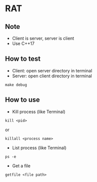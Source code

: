# RAT
## Note 
* Client is server, server is client
* Use C++17
## How to test
* Client: open server directory in terminal
* Server: open client directory in terminal
```
make debug
```
## How to use
* Kill process (like Terminal)
```
kill <pid>
```
or
```
killall <process name>
```
* List process (like Terminal)
```
ps -e
```
* Get a file
```
getfile <file path>
```